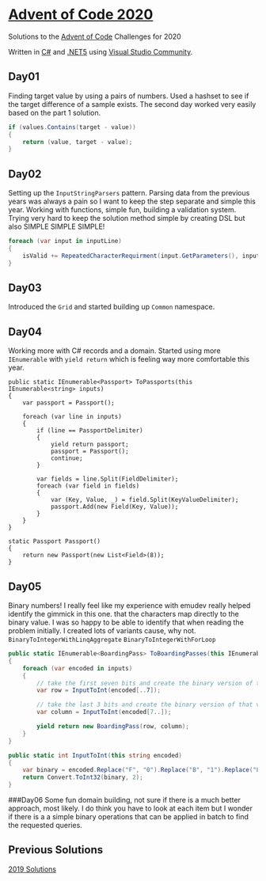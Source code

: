 # [Advent of Code 2020](https://adventofcode.com/2020)
Solutions to the [Advent of Code](https://adventofcode.com/2020) Challenges for 2020

Written in [C#](https://docs.microsoft.com/en-us/dotnet/csharp/) and [.NET5](https://dotnet.microsoft.com/download/dotnet/5.0) using [Visual Studio Community](https://visualstudio.microsoft.com/vs/community/).

## Day01
Finding target value by using a pairs of numbers. Used a hashset to see if the target difference of a sample exists.
The second day worked very easily based on the part 1 solution.
```csharp
if (values.Contains(target - value))
{
    return (value, target - value);
}
```

## Day02
Setting up the `InputStringParsers` pattern. Parsing data from the previous years was always a pain so I want to keep the step separate and simple this year.
Working with functions, simple fun, building a validation system. Trying very hard to keep the solution method simple by creating DSL but also SIMPLE SIMPLE SIMPLE!
```csharp
foreach (var input in inputLine)
{
    isValid += RepeatedCharacterRequirment(input.GetParameters(), input.GetPassword());
}
```

## Day03
Introduced the `Grid` and started building up `Common` namespace.

## Day04
Working more with C# records and a domain. Started using more `IEnumerable` with `yield return` which is feeling way more comfortable this year.
```chsarp
public static IEnumerable<Passport> ToPassports(this IEnumerable<string> inputs)
{
    var passport = Passport();

    foreach (var line in inputs)
    {
        if (line == PassportDelimiter)
        {
            yield return passport;
            passport = Passport();
            continue;
        }

        var fields = line.Split(FieldDelimiter);
        foreach (var field in fields)
        {
            var (Key, Value, _) = field.Split(KeyValueDelimiter);
            passport.Add(new Field(Key, Value));
        }
    }
}

static Passport Passport()
{
    return new Passport(new List<Field>(8));
}
```

## Day05
Binary numbers! I really feel like my experience with emudev really helped identify the gimmick in this one. that the characters map directly to the binary value. I was so happy to be able to identify that when reading the problem initially. I created lots of variants cause, why not. `BinaryToIntegerWithLinqAggregate` `BinaryToIntegerWithForLoop`

```csharp
public static IEnumerable<BoardingPass> ToBoardingPasses(this IEnumerable<string> inputs)
{
    foreach (var encoded in inputs)
    {
        // take the first seven bits and create the binary version of that value
        var row = InputToInt(encoded[..7]);

        // take the last 3 bits and create the binary version of that value
        var column = InputToInt(encoded[7..]);

        yield return new BoardingPass(row, column);
    }
}

public static int InputToInt(this string encoded)
{
    var binary = encoded.Replace("F", "0").Replace("B", "1").Replace("L", "0").Replace("R", "1");
    return Convert.ToInt32(binary, 2);
}
```

###Day06
Some fun domain building, not sure if there is a much better approach, most likely. I do think you have to look at each item but I wonder if there is a a simple binary operations that can be applied in batch to find the requested queries.


## Previous Solutions
[2019 Solutions](https://github.com/andrewboudreau/AdventOfCode_2019/tree/master/AdventOfCode_2019)
